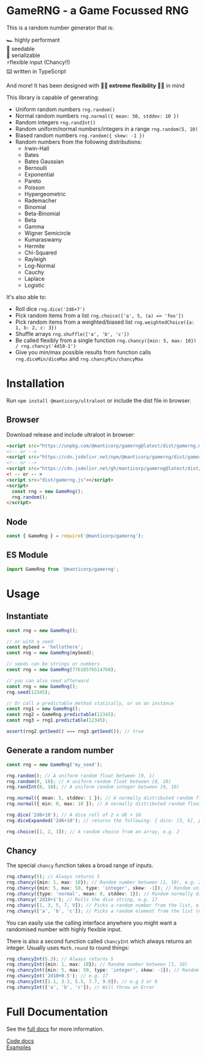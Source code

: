# GameRNG - a Game Focussed RNG

This is a random number generator that is:

🏎️ highly performant  
🌱 seedable  
📅 serializable  
⚡flexible input (Chancy!!)  
⌨️ written in TypeScript

And more! It has been designed with **🤸‍♂️ extreme flexibility 🤸‍♂️** in mind

This library is capable of generating:

* Uniform random numbers ```rng.random()```
* Normal random numbers ```rng.normal({ mean: 50, stddev: 10 })```
* Random integers ```rng.randInt()```
* Random uniform/normal numbers/integers in a range ```rng.random(5, 10)```
* Biased random numbers ```rng.random({ skew: -1 })```
* Random numbers from the following distributions:
  * Irwin-Hall
  * Bates
  * Bates Gaussian
  * Bernoulli
  * Exponential
  * Pareto
  * Poisson
  * Hypergeometric
  * Rademacher
  * Binomial
  * Beta-Binomial
  * Beta
  * Gamma
  * Wigner Semicircle
  * Kumaraswamy
  * Hermite
  * Chi-Squared
  * Rayleigh
  * Log-Normal
  * Cauchy
  * Laplace
  * Logistic

It's also able to:

* Roll dice ```rng.dice('2d6+7')```
* Pick random items from a list ```rng.choice(['a', 5, (a) => 'foo'])```
* Pick random items from a weighted/biased list ```rng.weightedChoice({a: 1, b: 2, c: 3})```
* Shuffle arrays ```rng.shuffle(['a', 'b', 'c'])```
* Be called flexibly from a single function ```rng.chancy({min: 5, max: 10}) / rng.chancy('4d10-1')```
* Give you min/max possible results from function calls ```rng.diceMin/diceMax``` and ```rng.chancyMin/chancyMax```

# Installation

Run ```npm install @manticorp/ultraloot``` or include the dist file in browser.

## Browser

Download release and include ultraloot in browser:

```html
<script src="https://unpkg.com/@manticorp/gamerng@latest/dist/gamerng.min.js"></script>
<!-- or -->
<script src="https://cdn.jsdelivr.net/npm/@manticorp/gamerng/dist/gamerng.min.js"></script>
<!-- or -->
<script src="https://cdn.jsdelivr.net/gh/manticorp/gamerng@latest/dist/gamerng.min.js"></script>
<! -- or -- >
<script src="dist/gamerng.js"></script>
<script>
  const rng = new GameRng();
  rng.random();
</script>
```

## Node

```ts
const { GameRng } = require('@manticorp/gamerng');
```

## ES Module

```ts
import GameRng from '@manticorp/gamerng';
```

# Usage

## Instantiate

```ts
const rng = new GameRng();

// or with a seed
const mySeed = 'hellothere';
const rng = new GameRng(mySeed);

// seeds can be strings or numbers
const rng = new GameRng(77618576514768);

// you can also seed afterward
const rng = new GameRng();
rng.seed(12345);

// Or call a predictable method statically, or on an instance
const rng1 = new GameRng();
const rng2 = GameRng.predictable(12345);
const rng3 = rng1.predictable(12345);

assert(rng2.getSeed() === rng3.getSeed()); // true
```

## Generate a random number

```ts
const rng = new GameRng('my_seed');

rng.random(); // A uniform random float between [0, 1)
rng.random(0, 10); // A uniform random float between [0, 10)
rng.randInt(0, 10); // A uniform random integer between [0, 10)

rng.normal({ mean: 5, stddev: 1 }); // A normally distributed random float with a mean of 5 and a standard deviation of 1
rng.normal({ min: 0, max: 10 }); // A normally distributed random float with a minimum value of 0 and a maximum value of 10

rng.dice('2d6+10'); // A dice roll of 2 x d6 + 10
rng.diceExpanded('2d6+10'); // returns the following: { dice: [3, 6], plus: 10, total: 19 }

rng.choice([1, 2, 3]); // A random choice from an array, e.g. 2
```

## Chancy

The special ```chancy``` function takes a broad range of inputs.

```ts
rng.chancy(5); // Always returns 5
rng.chancy({min: 1, max: 10}); // Random number between [1, 10), e.g. 2.71828
rng.chancy({min: 5, max: 50, type: 'integer', skew: -1}); // Random uniform integer between [5, 50] with a skew to the left / lower numbers, e.g. 10
rng.chancy({type: 'normal', mean: 0, stddev: 1}); // Random normally distributed integer around 0 with a stddev of 1
rng.chancy('2d10+1'); // Rolls the dice string, e.g. 17
rng.chancy([1, 3, 5, 7, 9]); // Picks a random number from the list, e.g. 5
rng.chancy(['a', 'b', 'c']); // Picks a random element from the list (note: this is the only way chancy will not return a number...), e.g. 'a'
```

You can easily use the calling interface anywhere you might want a randomised number with highly flexible input.

There is also a second function called ```chancyInt``` which always returns an integer. Usually uses ```Math.round``` to round things:

```ts
rng.chancyInt(5.3); // Always returns 5
rng.chancyInt({min: 1, max: 10}); // Random number between [1, 10)
rng.chancyInt({min: 5, max: 50, type: 'integer', skew: -1}); // Random uniform integer between [5, 50] with a skew to the left / lower numbers
rng.chancyInt('2d10+0.5'); // e.g. 17
rng.chancyInt([1.1, 3.3, 5.5, 7.7, 9.9]); // e.g 3 or 8
rng.chancyInt(['a', 'b', 'c']); // Will throw an Error
```

# Full Documentation

See the [full docs](https://manticorp.github.io/gamerng) for more information.

[Code docs](https://manticorp.github.io/gamerng/code)    
[Examples](https://manticorp.github.io/gamerng/examples)
